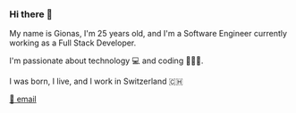### Hi there 👋

My name is Gionas, I'm 25 years old, and I'm a Software Engineer currently working as a Full Stack Developer.

I'm passionate about technology 💻 and coding 👨🏼‍💻.

I was born, I live, and I work in Switzerland 🇨🇭

[📨 email](mailto:hello@gionas.dev)
